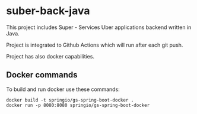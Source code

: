 # suber-back-java
This project includes Super - Services Uber applications backend written in Java.

Project is integrated to Github Actions which will run after each git push.

Project has also docker capabilities.

## Docker commands

To build and run docker use these commands:
```
docker build -t springio/gs-spring-boot-docker .
docker run -p 8080:8080 springio/gs-spring-boot-docker
```
